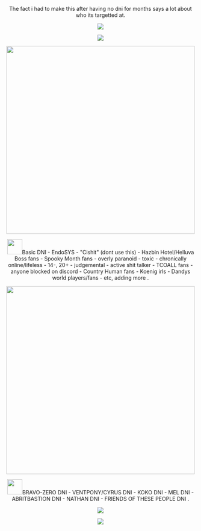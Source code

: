 <p align="center">The fact i had to make this after having no dni for months says a lot about who its targetted at.
<p align="center"><img src="https://64.media.tumblr.com/0b89b61630c69e871b8bcab2602e86a4/b6b9e2d07a925792-d8/s2048x3072/e0cb708b945a719fa768e52ce50c9c649d7b25ba.pnj">
<p align="center"><img src="https://64.media.tumblr.com/a28e98c06baa0b17fee7040d9035a7ae/aab72ea29bb1a1dc-ef/s1280x1920/74ee422be4d76f2482325927af09a1c6dcd214dc.pnj">
<p align="center"><img src="https://64.media.tumblr.com/4d76a0baa47781bc6901cf483d5fe902/0033cf21d69028df-2d/s1280x1920/890d914fcd66a611e5b31f23496bd34333962f45.pnj" width="500">
<p align="center"><img src="https://64.media.tumblr.com/3e511f20e97625683e161892f800965d/270a2fd93e371f0c-ea/s1280x1920/7dae61e08567568acf26736627169fb8b3afbe54.pnj" width="40">Basic DNI - EndoSYS - "Cishit" (dont use this) - Hazbin Hotel/Helluva Boss fans - Spooky Month fans - overly paranoid - toxic - chronically online/lifeless - 14-, 20+ - judgemental - active shit talker - TCOALL fans - anyone blocked on discord - Country Human fans - Koenig irls - Dandys world players/fans - etc, adding more . 
<p align="center"><img src="https://64.media.tumblr.com/f102ca20617cd8bb2f60a83bda7ee430/0033cf21d69028df-17/s1280x1920/0275989e1cb27843dc10341f46acecc34c2a9395.pnj" width="500">
<p align="center"><img src="https://64.media.tumblr.com/3e511f20e97625683e161892f800965d/270a2fd93e371f0c-ea/s1280x1920/7dae61e08567568acf26736627169fb8b3afbe54.pnj" width="40">BRAVO-ZERO DNI - VENTPONY/CYRUS DNI - KOKO DNI - MEL DNI - ABRITBASTION DNI - NATHAN DNI - FRIENDS OF THESE PEOPLE DNI .
<p align="center"><img src="https://64.media.tumblr.com/eb38ca7ea215c2bd17229d76943ea623/e5a737ee6ba35c22-d0/s1280x1920/3b6b49282a9ec532eee92727c5863b1d0e3d9908.pnj">
<p align="center"><img src="https://64.media.tumblr.com/d110f511788467019d75f6540070b43e/b6b9e2d07a925792-5b/s2048x3072/578b04502ec972f057eaeff47ca5400e2793c248.pnj">

